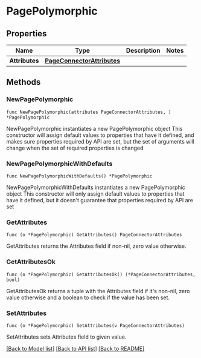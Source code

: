 # PagePolymorphic

## Properties

Name | Type | Description | Notes
------------ | ------------- | ------------- | -------------
**Attributes** | [**PageConnectorAttributes**](PageConnectorAttributes.md) |  | 

## Methods

### NewPagePolymorphic

`func NewPagePolymorphic(attributes PageConnectorAttributes, ) *PagePolymorphic`

NewPagePolymorphic instantiates a new PagePolymorphic object
This constructor will assign default values to properties that have it defined,
and makes sure properties required by API are set, but the set of arguments
will change when the set of required properties is changed

### NewPagePolymorphicWithDefaults

`func NewPagePolymorphicWithDefaults() *PagePolymorphic`

NewPagePolymorphicWithDefaults instantiates a new PagePolymorphic object
This constructor will only assign default values to properties that have it defined,
but it doesn't guarantee that properties required by API are set

### GetAttributes

`func (o *PagePolymorphic) GetAttributes() PageConnectorAttributes`

GetAttributes returns the Attributes field if non-nil, zero value otherwise.

### GetAttributesOk

`func (o *PagePolymorphic) GetAttributesOk() (*PageConnectorAttributes, bool)`

GetAttributesOk returns a tuple with the Attributes field if it's non-nil, zero value otherwise
and a boolean to check if the value has been set.

### SetAttributes

`func (o *PagePolymorphic) SetAttributes(v PageConnectorAttributes)`

SetAttributes sets Attributes field to given value.



[[Back to Model list]](../README.md#documentation-for-models) [[Back to API list]](../README.md#documentation-for-api-endpoints) [[Back to README]](../README.md)


